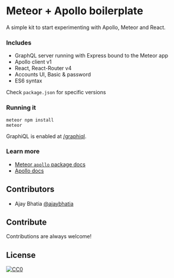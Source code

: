 # Meteor + Apollo boilerplate

A simple kit to start experimenting with Apollo, Meteor and React.

### Includes
- GraphQL server running with Express bound to the Meteor app
- Apollo client v1
- React, React-Router v4
- Accounts UI, Basic & password
- ES6 syntax

Check `package.json` for specific versions

### Running it

```
meteor npm install
meteor
```

GraphiQL is enabled at [/graphiql](http://localhost:3000/graphiql).

### Learn more

- [Meteor `apollo` package docs](http://dev.apollodata.com/core/meteor.html)
- [Apollo docs](http://dev.apollodata.com/)

## Contributors

- Ajay Bhatia [@ajaybhatia](https://github.com/ajaybhatia)

## Contribute

Contributions are always welcome!

## License

[![CC0](https://licensebuttons.net/p/zero/1.0/88x31.png)](https://creativecommons.org/publicdomain/zero/1.0/)
